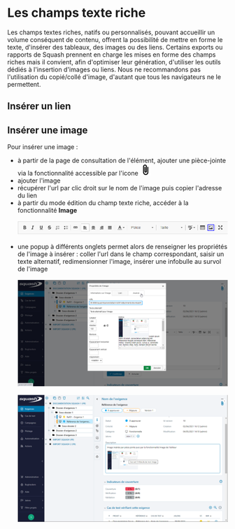 
# Les champs texte riche

Les champs textes riches, natifs ou personnalisés, pouvant accueillir un volume conséquent de contenu, offrent la possibilité de mettre en forme le texte, d'insérer des tableaux, des images ou des liens.
Certains exports ou rapports de Squash prennent en charge les mises en forme des champs riches mais il convient, afin d'optimiser leur génération, d'utiliser les outils dédiés à l'insertion d'images ou liens. Nous ne recommandons pas l'utilisation du copié/collé d'image, d'autant que tous les navigateurs ne le permettent.

## Insérer un lien

## Insérer une image

Pour insérer une image : 

 - à partir de la page de consultation de l'élément, ajouter une pièce-jointe via la fonctionnalité accessible par l'icone ![Icone PJ](resources/attachments.png)
 - ajouter l'image
 - récupérer l'url par clic droit sur le nom de l'image puis copier l'adresse du lien
 - à partir du mode édition du champ texte riche, accéder à la fonctionnalité **Image**
<br/><br/>
![Fonction image](resources/champtr-fonct-image-fr.png)
<br/><br/>
 - une popup à différents onglets permet alors de renseigner les propriétés de l'image à insérer : coller l'url dans le champ correspondant, saisir un texte alternatif, redimensionner l'image, insérer une infobulle au survol de l'image
<br/><br/>
![Propriété de l'image à insérer](resources/champtr-proprite-image-fr.png)
<br/><br/>
![Rendu image insérée](resources/champtr-image-inseree-fr.png)


<!--stackedit_data:
eyJoaXN0b3J5IjpbLTE2MjE1MzQ2NzJdfQ==
-->
